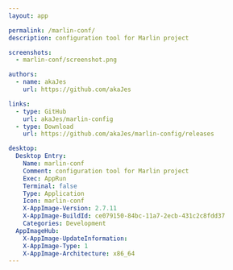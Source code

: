 ```yaml
---
layout: app

permalink: /marlin-conf/
description: configuration tool for Marlin project

screenshots:
  - marlin-conf/screenshot.png

authors:
  - name: akaJes
    url: https://github.com/akaJes

links:
  - type: GitHub
    url: akaJes/marlin-config
  - type: Download
    url: https://github.com/akaJes/marlin-config/releases

desktop:
  Desktop Entry:
    Name: marlin-conf
    Comment: configuration tool for Marlin project
    Exec: AppRun
    Terminal: false
    Type: Application
    Icon: marlin-conf
    X-AppImage-Version: 2.7.11
    X-AppImage-BuildId: ce079150-84bc-11a7-2ecb-431c2c8fdd37
    Categories: Development
  AppImageHub:
    X-AppImage-UpdateInformation: 
    X-AppImage-Type: 1
    X-AppImage-Architecture: x86_64
---
```

